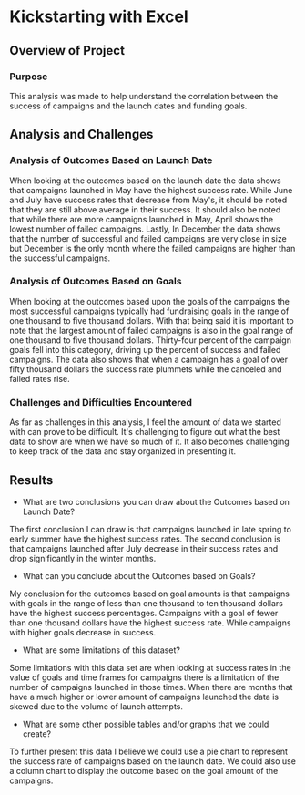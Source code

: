 # Kickstarting with Excel

## Overview of Project

### Purpose
This analysis was made to help understand the correlation between the success of campaigns and the launch dates and funding goals.

## Analysis and Challenges

### Analysis of Outcomes Based on Launch Date
When looking at the outcomes based on the launch date the data shows that campaigns launched in May have the highest success rate. While June and July have success rates that decrease from May's, it should be noted that they are still above average in their success. It should also be noted that while there are more campaigns launched in May, April shows the lowest number of failed campaigns. Lastly, In December the data shows that the number of successful and failed campaigns are very close in size but December is the only month where the failed campaigns are higher than the successful campaigns. 

### Analysis of Outcomes Based on Goals
When looking at the outcomes based upon the goals of the campaigns the most successful campaigns typically had fundraising goals in the range of one thousand to five thousand dollars. With that being said it is important to note that the largest amount of failed campaigns is also in the goal range of one thousand to five thousand dollars. Thirty-four percent of the campaign goals fell into this category, driving up the percent of success and failed campaigns. The data also shows that when a campaign has a goal of over fifty thousand dollars the success rate plummets while the canceled and failed rates rise. 

### Challenges and Difficulties Encountered
As far as challenges in this analysis, I feel the amount of data we started with can prove to be difficult. It's challenging to figure out what the best data to show are when we have so much of it. It also becomes challenging to keep track of the data and stay organized in presenting it. 

## Results

- What are two conclusions you can draw about the Outcomes based on Launch Date?

The first conclusion I can draw is that campaigns launched in late spring to early summer have the highest success rates. The second conclusion is that campaigns launched after July decrease in their success rates and drop significantly in the winter months. 

- What can you conclude about the Outcomes based on Goals?

My conclusion for the outcomes based on goal amounts is that campaigns with goals in the range of less than one thousand to ten thousand dollars have the highest success percentages. Campaigns with a goal of fewer than one thousand dollars have the highest success rate. While campaigns with higher goals decrease in success.

- What are some limitations of this dataset?

Some limitations with this data set are when looking at success rates in the value of goals and time frames for campaigns there is a limitation of the number of campaigns launched in those times. When there are months that have a much higher or lower amount of campaigns launched the data is skewed due to the volume of launch attempts. 

- What are some other possible tables and/or graphs that we could create?

To further present this data I believe we could use a pie chart to represent the success rate of campaigns based on the launch date. We could also use a column chart to display the outcome based on the goal amount of the campaigns.
